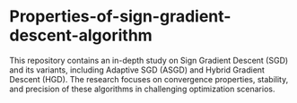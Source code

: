 # Properties-of-sign-gradient-descent-algorithm
This repository contains an in-depth study on Sign Gradient Descent (SGD) and its variants, including Adaptive SGD (ASGD) and Hybrid Gradient Descent (HGD). The research focuses on convergence properties, stability, and precision of these algorithms in challenging optimization scenarios.
